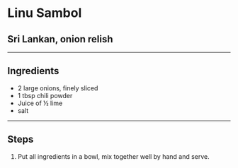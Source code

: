 # Linu Sambol

## Sri Lankan, onion relish

---

## Ingredients

* 2 large onions, finely sliced
* 1 tbsp chili powder
* Juice of ½ lime
* salt

---

## Steps

1.  Put all ingredients in a bowl, mix together well by hand and serve.